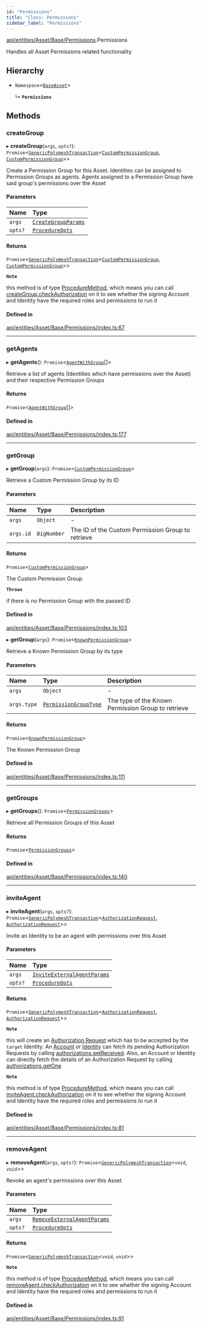 ```yaml
---
id: "Permissions"
title: "Class: Permissions"
sidebar_label: "Permissions"
---
```


[api/entities/Asset/Base/Permissions](../../../../../../modules/API/Entities/Asset/Base/Permissions/Permissions.md).Permissions

Handles all Asset Permissions related functionality

## Hierarchy

- `Namespace`\<[`BaseAsset`](../BaseAsset/BaseAsset.md)\>

  ↳ **`Permissions`**

## Methods

### createGroup

▸ **createGroup**(`args`, `opts?`): `Promise`\<[`GenericPolymeshTransaction`](../../../../../../modules/API/Procedures/Types/Types.md#genericpolymeshtransaction)\<[`CustomPermissionGroup`](../../../CustomPermissionGroup/CustomPermissionGroup.md), [`CustomPermissionGroup`](../../../CustomPermissionGroup/CustomPermissionGroup.md)\>\>

Create a Permission Group for this Asset. Identities can be assigned to Permission Groups as agents. Agents assigned to a Permission Group have said group's permissions over the Asset

#### Parameters

| Name | Type |
| :------ | :------ |
| `args` | [`CreateGroupParams`](../../../../../../interfaces/API/Procedures/Types/CreateGroupParams/CreateGroupParams.md) |
| `opts?` | [`ProcedureOpts`](../../../../../../interfaces/API/Procedures/Types/ProcedureOpts/ProcedureOpts.md) |

#### Returns

`Promise`\<[`GenericPolymeshTransaction`](../../../../../../modules/API/Procedures/Types/Types.md#genericpolymeshtransaction)\<[`CustomPermissionGroup`](../../../CustomPermissionGroup/CustomPermissionGroup.md), [`CustomPermissionGroup`](../../../CustomPermissionGroup/CustomPermissionGroup.md)\>\>

**`Note`**

this method is of type [ProcedureMethod](../../../../../../interfaces/API/Procedures/Types/ProcedureMethod/ProcedureMethod.md), which means you can call [createGroup.checkAuthorization](../../../../../../interfaces/API/Procedures/Types/ProcedureMethod/ProcedureMethod.md#checkauthorization)
  on it to see whether the signing Account and Identity have the required roles and permissions to run it

#### Defined in

[api/entities/Asset/Base/Permissions/index.ts:67](https://github.com/PolymeshAssociation/polymesh-sdk/blob/fbf6882d0/src/api/entities/Asset/Base/Permissions/index.ts#L67)

___

### getAgents

▸ **getAgents**(): `Promise`\<[`AgentWithGroup`](../../../../../../interfaces/API/Entities/Asset/Types/AgentWithGroup/AgentWithGroup.md)[]\>

Retrieve a list of agents (Identities which have permissions over the Asset) and
  their respective Permission Groups

#### Returns

`Promise`\<[`AgentWithGroup`](../../../../../../interfaces/API/Entities/Asset/Types/AgentWithGroup/AgentWithGroup.md)[]\>

#### Defined in

[api/entities/Asset/Base/Permissions/index.ts:177](https://github.com/PolymeshAssociation/polymesh-sdk/blob/fbf6882d0/src/api/entities/Asset/Base/Permissions/index.ts#L177)

___

### getGroup

▸ **getGroup**(`args`): `Promise`\<[`CustomPermissionGroup`](../../../CustomPermissionGroup/CustomPermissionGroup.md)\>

Retrieve a Custom Permission Group by its ID

#### Parameters

| Name | Type | Description |
| :------ | :------ | :------ |
| `args` | `Object` | - |
| `args.id` | `BigNumber` | The ID of the Custom Permission Group to retrieve |

#### Returns

`Promise`\<[`CustomPermissionGroup`](../../../CustomPermissionGroup/CustomPermissionGroup.md)\>

The Custom Permission Group

**`Throws`**

if there is no Permission Group with the passed ID

#### Defined in

[api/entities/Asset/Base/Permissions/index.ts:103](https://github.com/PolymeshAssociation/polymesh-sdk/blob/fbf6882d0/src/api/entities/Asset/Base/Permissions/index.ts#L103)

▸ **getGroup**(`args`): `Promise`\<[`KnownPermissionGroup`](../../../KnownPermissionGroup/KnownPermissionGroup.md)\>

Retrieve a Known Permission Group by its type

#### Parameters

| Name | Type | Description |
| :------ | :------ | :------ |
| `args` | `Object` | - |
| `args.type` | [`PermissionGroupType`](../../../../../../enums/API/Entities/Types/PermissionGroupType/PermissionGroupType.md) | The type of the Known Permission Group to retrieve |

#### Returns

`Promise`\<[`KnownPermissionGroup`](../../../KnownPermissionGroup/KnownPermissionGroup.md)\>

The Known Permission Group

#### Defined in

[api/entities/Asset/Base/Permissions/index.ts:111](https://github.com/PolymeshAssociation/polymesh-sdk/blob/fbf6882d0/src/api/entities/Asset/Base/Permissions/index.ts#L111)

___

### getGroups

▸ **getGroups**(): `Promise`\<[`PermissionGroups`](../../../../../../interfaces/API/Entities/Types/PermissionGroups/PermissionGroups.md)\>

Retrieve all Permission Groups of this Asset

#### Returns

`Promise`\<[`PermissionGroups`](../../../../../../interfaces/API/Entities/Types/PermissionGroups/PermissionGroups.md)\>

#### Defined in

[api/entities/Asset/Base/Permissions/index.ts:140](https://github.com/PolymeshAssociation/polymesh-sdk/blob/fbf6882d0/src/api/entities/Asset/Base/Permissions/index.ts#L140)

___

### inviteAgent

▸ **inviteAgent**(`args`, `opts?`): `Promise`\<[`GenericPolymeshTransaction`](../../../../../../modules/API/Procedures/Types/Types.md#genericpolymeshtransaction)\<[`AuthorizationRequest`](../../../AuthorizationRequest/AuthorizationRequest.md), [`AuthorizationRequest`](../../../AuthorizationRequest/AuthorizationRequest.md)\>\>

Invite an Identity to be an agent with permissions over this Asset

#### Parameters

| Name | Type |
| :------ | :------ |
| `args` | [`InviteExternalAgentParams`](../../../../../../interfaces/API/Procedures/Types/InviteExternalAgentParams/InviteExternalAgentParams.md) |
| `opts?` | [`ProcedureOpts`](../../../../../../interfaces/API/Procedures/Types/ProcedureOpts/ProcedureOpts.md) |

#### Returns

`Promise`\<[`GenericPolymeshTransaction`](../../../../../../modules/API/Procedures/Types/Types.md#genericpolymeshtransaction)\<[`AuthorizationRequest`](../../../AuthorizationRequest/AuthorizationRequest.md), [`AuthorizationRequest`](../../../AuthorizationRequest/AuthorizationRequest.md)\>\>

**`Note`**

this will create an [Authorization Request](../../../AuthorizationRequest/AuthorizationRequest.md) which has to be accepted by the `target` Identity.
  An [Account](../../../Account/Account.md) or [Identity](../../../Identity/Identity.md) can fetch its pending Authorization Requests by calling [authorizations.getReceived](../../../Common/Namespaces/Authorizations/Authorizations.md#getreceived).
  Also, an Account or Identity can directly fetch the details of an Authorization Request by calling [authorizations.getOne](../../../Common/Namespaces/Authorizations/Authorizations.md#getone)

**`Note`**

this method is of type [ProcedureMethod](../../../../../../interfaces/API/Procedures/Types/ProcedureMethod/ProcedureMethod.md), which means you can call [inviteAgent.checkAuthorization](../../../../../../interfaces/API/Procedures/Types/ProcedureMethod/ProcedureMethod.md#checkauthorization)
  on it to see whether the signing Account and Identity have the required roles and permissions to run it

#### Defined in

[api/entities/Asset/Base/Permissions/index.ts:81](https://github.com/PolymeshAssociation/polymesh-sdk/blob/fbf6882d0/src/api/entities/Asset/Base/Permissions/index.ts#L81)

___

### removeAgent

▸ **removeAgent**(`args`, `opts?`): `Promise`\<[`GenericPolymeshTransaction`](../../../../../../modules/API/Procedures/Types/Types.md#genericpolymeshtransaction)\<`void`, `void`\>\>

Revoke an agent's permissions over this Asset

#### Parameters

| Name | Type |
| :------ | :------ |
| `args` | [`RemoveExternalAgentParams`](../../../../../../interfaces/API/Procedures/Types/RemoveExternalAgentParams/RemoveExternalAgentParams.md) |
| `opts?` | [`ProcedureOpts`](../../../../../../interfaces/API/Procedures/Types/ProcedureOpts/ProcedureOpts.md) |

#### Returns

`Promise`\<[`GenericPolymeshTransaction`](../../../../../../modules/API/Procedures/Types/Types.md#genericpolymeshtransaction)\<`void`, `void`\>\>

**`Note`**

this method is of type [ProcedureMethod](../../../../../../interfaces/API/Procedures/Types/ProcedureMethod/ProcedureMethod.md), which means you can call [removeAgent.checkAuthorization](../../../../../../interfaces/API/Procedures/Types/ProcedureMethod/ProcedureMethod.md#checkauthorization)
  on it to see whether the signing Account and Identity have the required roles and permissions to run it

#### Defined in

[api/entities/Asset/Base/Permissions/index.ts:91](https://github.com/PolymeshAssociation/polymesh-sdk/blob/fbf6882d0/src/api/entities/Asset/Base/Permissions/index.ts#L91)
